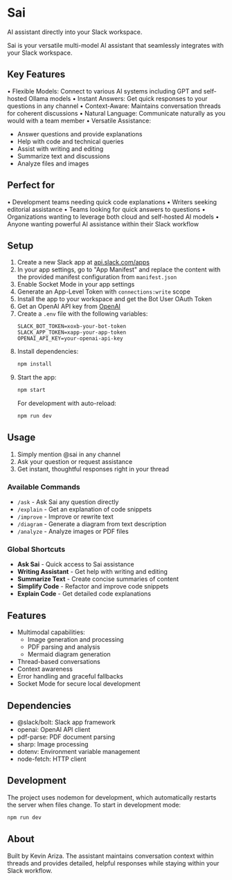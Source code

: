 # Sai

AI assistant directly into your Slack workspace.

Sai is your versatile multi-model AI assistant that seamlessly integrates with your Slack workspace.

## Key Features

• Flexible Models: Connect to various AI systems including GPT and self-hosted Ollama models
• Instant Answers: Get quick responses to your questions in any channel
• Context-Aware: Maintains conversation threads for coherent discussions
• Natural Language: Communicate naturally as you would with a team member
• Versatile Assistance:

- Answer questions and provide explanations
- Help with code and technical queries
- Assist with writing and editing
- Summarize text and discussions
- Analyze files and images

## Perfect for

• Development teams needing quick code explanations
• Writers seeking editorial assistance
• Teams looking for quick answers to questions
• Organizations wanting to leverage both cloud and self-hosted AI models
• Anyone wanting powerful AI assistance within their Slack workflow

## Setup

1. Create a new Slack app at [api.slack.com/apps](https://api.slack.com/apps)
2. In your app settings, go to "App Manifest" and replace the content with the provided manifest configuration from `manifest.json`
3. Enable Socket Mode in your app settings
4. Generate an App-Level Token with `connections:write` scope
5. Install the app to your workspace and get the Bot User OAuth Token
6. Get an OpenAI API key from [OpenAI](https://platform.openai.com/api-keys)
7. Create a `.env` file with the following variables:
   ```
   SLACK_BOT_TOKEN=xoxb-your-bot-token
   SLACK_APP_TOKEN=xapp-your-app-token
   OPENAI_API_KEY=your-openai-api-key
   ```
8. Install dependencies:
   ```bash
   npm install
   ```
9. Start the app:
   ```bash
   npm start
   ```
   For development with auto-reload:
   ```bash
   npm run dev
   ```

## Usage

1. Simply mention @sai in any channel
2. Ask your question or request assistance
3. Get instant, thoughtful responses right in your thread

### Available Commands

- `/ask` - Ask Sai any question directly
- `/explain` - Get an explanation of code snippets
- `/improve` - Improve or rewrite text
- `/diagram` - Generate a diagram from text description
- `/analyze` - Analyze images or PDF files

### Global Shortcuts

- **Ask Sai** - Quick access to Sai assistance
- **Writing Assistant** - Get help with writing and editing
- **Summarize Text** - Create concise summaries of content
- **Simplify Code** - Refactor and improve code snippets
- **Explain Code** - Get detailed code explanations

## Features

- Multimodal capabilities:
  - Image generation and processing
  - PDF parsing and analysis
  - Mermaid diagram generation
- Thread-based conversations
- Context awareness
- Error handling and graceful fallbacks
- Socket Mode for secure local development

## Dependencies

- @slack/bolt: Slack app framework
- openai: OpenAI API client
- pdf-parse: PDF document parsing
- sharp: Image processing
- dotenv: Environment variable management
- node-fetch: HTTP client

## Development

The project uses nodemon for development, which automatically restarts the server when files change. To start in development mode:

```bash
npm run dev
```

## About

Built by Kevin Ariza. The assistant maintains conversation context within threads and provides detailed, helpful responses while staying within your Slack workflow.
